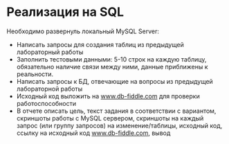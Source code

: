 #  Реализация на SQL

Необходимо развернуль локальный MySQL Server:
- Написать запросы для создания таблиц из предыдущей лабораторный работы
- Заполнить тестовыми данными: 5-10 строк на каждую таблицу, обязательно наличие связи между ними, данные приближены к реальности.
- Написать запросы к БД, отвечающие на вопросы из предыдущей лабораторной работы
- Исходный код выложить на www.db-fiddle.com для проверки работоспособности
- В отчете описать цель, текст задания в соответствии с вариантом, скриншоты работы с MySQL сервером, скриншоты на каждый запрос (или группу запросов) на изменение/таблицы, исходный код, ссылку на исходный код www.db-fiddle.com, вывод
